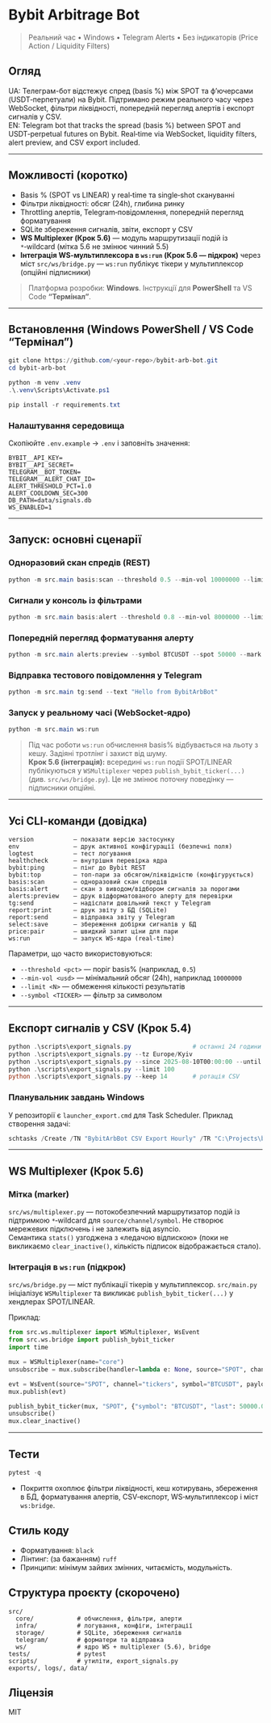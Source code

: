 # Bybit Arbitrage Bot

> Реальний час • Windows • Telegram Alerts • Без індикаторів (Price Action / Liquidity Filters)

## Огляд
UA: Телеграм-бот відстежує спред (basis %) між SPOT та ф’ючерсами (USDT‑перпетуали) на Bybit. Підтримано режим реального часу через WebSocket, фільтри ліквідності, попередній перегляд алертів і експорт сигналів у CSV.  
EN: Telegram bot that tracks the spread (basis %) between SPOT and USDT‑perpetual futures on Bybit. Real‑time via WebSocket, liquidity filters, alert preview, and CSV export included.

---

## Можливості (коротко)
- Basis % (SPOT vs LINEAR) у real‑time та single‑shot скануванні
- Фільтри ліквідності: обсяг (24h), глибина ринку
- Throttling алертів, Telegram‑повідомлення, попередній перегляд форматування
- SQLite збереження сигналів, звіти, експорт у CSV
- **WS Multiplexer (Крок 5.6)** — модуль маршрутизації подій із `*`‑wildcard (мітка 5.6 не змінює чинний 5.5)
- **Інтеграція WS‑мультиплексора в `ws:run` (Крок 5.6 — підкрок)** через міст `src/ws/bridge.py` — `ws:run` публікує тікери у мультиплексор (опційні підписники)

> Платформа розробки: **Windows**. Інструкції для **PowerShell** та VS Code **“Термінал”**.

---

## Встановлення (Windows PowerShell / VS Code “Термінал”)
```powershell
git clone https://github.com/<your-repo>/bybit-arb-bot.git
cd bybit-arb-bot

python -m venv .venv
.\.venv\Scripts\Activate.ps1

pip install -r requirements.txt
```

### Налаштування середовища
Скопіюйте `.env.example` → `.env` і заповніть значення:
```env
BYBIT__API_KEY=
BYBIT__API_SECRET=
TELEGRAM__BOT_TOKEN=
TELEGRAM__ALERT_CHAT_ID=
ALERT_THRESHOLD_PCT=1.0
ALERT_COOLDOWN_SEC=300
DB_PATH=data/signals.db
WS_ENABLED=1
```

---

## Запуск: основні сценарії
### Одноразовий скан спредів (REST)
```powershell
python -m src.main basis:scan --threshold 0.5 --min-vol 10000000 --limit 10
```

### Сигнали у консоль із фільтрами
```powershell
python -m src.main basis:alert --threshold 0.8 --min-vol 8000000 --limit 3
```

### Попередній перегляд форматування алерту
```powershell
python -m src.main alerts:preview --symbol BTCUSDT --spot 50000 --mark 50500 --min-vol 1000000 --threshold 0.5
```

### Відправка тестового повідомлення у Telegram
```powershell
python -m src.main tg:send --text "Hello from BybitArbBot"
```

### Запуск у реальному часі (WebSocket‑ядро)
```powershell
python -m src.main ws:run
```
> Під час роботи `ws:run` обчислення basis% відбувається на льоту з кешу. Задіяні тротлінг і захист від шуму.  
> **Крок 5.6 (інтеграція):** всередині `ws:run` події SPOT/LINEAR публікуються у `WSMultiplexer` через `publish_bybit_ticker(...)` (див. `src/ws/bridge.py`). Це не змінює поточну поведінку — підписники опційні.

---

## Усі CLI‑команди (довідка)
```text
version           — показати версію застосунку
env               — друк активної конфігурації (безпечні поля)
logtest           — тест логування
healthcheck       — внутрішня перевірка ядра
bybit:ping        — пінг до Bybit REST
bybit:top         — топ‑пари за обсягом/ліквідністю (конфігурується)
basis:scan        — одноразовий скан спредів
basis:alert       — скан з виводом/відбором сигналів за порогами
alerts:preview    — друк відформатованого алерту для перевірки
tg:send           — надіслати довільний текст у Telegram
report:print      — друк звіту з БД (SQLite)
report:send       — відправка звіту у Telegram
select:save       — збереження добірки сигналів у БД
price:pair        — швидкий запит ціни для пари
ws:run            — запуск WS‑ядра (real‑time)
```

Параметри, що часто використовуються:
- `--threshold <pct>` — поріг basis% (наприклад, `0.5`)
- `--min-vol <usd>` — мінімальний обсяг (24h), наприклад `10000000`
- `--limit <N>` — обмеження кількості результатів
- `--symbol <TICKER>` — фільтр за символом

---

## Експорт сигналів у CSV (Крок 5.4)
```powershell
python .\scripts\export_signals.py                 # останні 24 години
python .\scripts\export_signals.py --tz Europe/Kyiv
python .\scripts\export_signals.py --since 2025-08-10T00:00:00 --until 2025-08-14T23:59:59 --out .\exports\signals_aug10-14.csv
python .\scripts\export_signals.py --limit 100
python .\scripts\export_signals.py --keep 14       # ротація CSV
```

### Планувальник завдань Windows
У репозиторії є `launcher_export.cmd` для Task Scheduler. Приклад створення задачі:
```powershell
schtasks /Create /TN "BybitArbBot CSV Export Hourly" /TR "C:\Projects\bybit-arb-bot\launcher_export.cmd" /SC HOURLY /ST 00:05 /F
```

---

## WS Multiplexer (Крок 5.6)
### Мітка (marker)
`src/ws/multiplexer.py` — потокобезпечний маршрутизатор подій із підтримкою `*`‑wildcard для `source/channel/symbol`. Не створює мережевих підключень і не залежить від asyncio.  
Семантика `stats()` узгоджена з «ледачою відпискою» (поки не викликаємо `clear_inactive()`, кількість підписок відображається стало).

### Інтеграція в `ws:run` (підкрок)
`src/ws/bridge.py` — міст публікації тікерів у мультиплексор. `src/main.py` ініціалізує `WSMultiplexer` та викликає `publish_bybit_ticker(...)` у хендлерах SPOT/LINEAR.

Приклад:
```python
from src.ws.multiplexer import WSMultiplexer, WsEvent
from src.ws.bridge import publish_bybit_ticker
import time

mux = WSMultiplexer(name="core")
unsubscribe = mux.subscribe(handler=lambda e: None, source="SPOT", channel="tickers", symbol="BTCUSDT")

evt = WsEvent(source="SPOT", channel="tickers", symbol="BTCUSDT", payload={"last": "50000"}, ts=time.time())
mux.publish(evt)

publish_bybit_ticker(mux, "SPOT", {"symbol": "BTCUSDT", "last": 50000.0})
unsubscribe()
mux.clear_inactive()
```

---

## Тести
```powershell
pytest -q
```
- Покриття охоплює фільтри ліквідності, кеш котирувань, збереження в БД, форматування алертів, CSV‑експорт, WS‑мультиплексор і міст `ws:bridge`.

## Стиль коду
- Форматування: `black`
- Лінтинг: (за бажанням) `ruff`
- Принципи: мінімум зайвих змінних, читаємість, модульність.

## Структура проєкту (скорочено)
```
src/
  core/            # обчислення, фільтри, алерти
  infra/           # логування, конфіги, інтеграції
  storage/         # SQLite, збереження сигналів
  telegram/        # форматери та відправка
  ws/              # ядро WS + multiplexer (5.6), bridge
tests/             # pytest
scripts/           # утиліти, export_signals.py
exports/, logs/, data/
```

## Ліцензія
MIT
